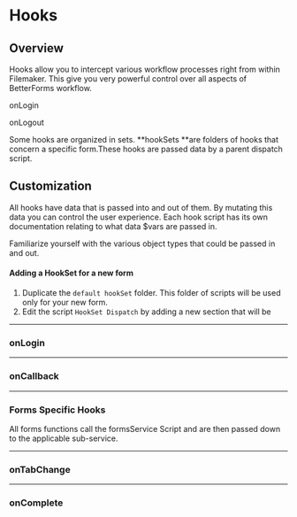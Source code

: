 # Hooks

## Overview

Hooks allow you to intercept various workflow processes right from within Filemaker. This give you very powerful control over all aspects of BetterForms workflow.

onLogin

onLogout

Some hooks are organized in sets. **hookSets **are folders of hooks that concern a specific form.These hooks are passed data by a parent dispatch script.

## Customization

All hooks have data that is passed into and out of them. By mutating this data you can control the user experience.  Each hook script has its own documentation relating to what data $vars are passed in.

Familiarize yourself with the various object types that could be passed in and out.

#### Adding a HookSet for a new form

1. Duplicate the `default hookSet` folder. This folder of scripts will be used only for your new form.
2. Edit the script `HookSet Dispatch` by adding a new section that will be 

---

### onLogin

---

### onCallback

---

### Forms Specific Hooks

All forms functions call the formsService Script and are then passed down to the applicable sub-service.

---

### onTabChange

---

### onComplete



